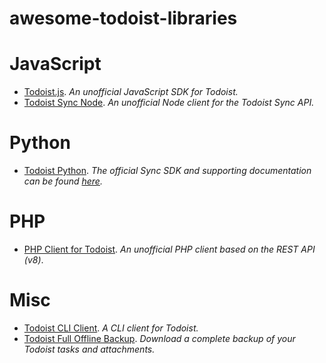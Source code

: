 # awesome-todoist-libraries

# JavaScript

* [Todoist.js](https://github.com/OiYouYeahYou/todoist.js). _An unofficial JavaScript SDK for Todoist._
* [Todoist Sync Node](https://github.com/deysuman/Todoist-sync-node-api). _An unofficial Node client for the Todoist Sync API._


# Python

* [Todoist Python](https://github.com/Doist/todoist-python). _The official Sync SDK and supporting documentation can be found [here](https://developer.todoist.com)._

# PHP

* [PHP Client for Todoist](https://github.com/FabianBeiner/Todoist-PHP-API-Library). _An unofficial PHP client based on the REST API (v8)_.



# Misc

* [Todoist CLI Client](https://github.com/sachaos/todoist). _A CLI client for Todoist._
* [Todoist Full Offline Backup](https://github.com/joanbm/todoist-full-offline-backup). _Download a complete backup of your Todoist tasks and attachments._
